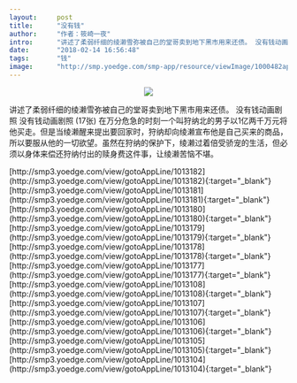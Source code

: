 ```yaml
---
layout:     post
title:      "没有钱"
author:     "作者：筱崎一夜"
intro:      "讲述了柔弱纤细的绫濑雪弥被自己的堂哥卖到地下黑市用来还债。 没有钱动画剧照 没有钱动画剧照 (17张)  在万分危急的时刻一个叫狩纳北的男子以1亿两千万元将他买走。但是当绫濑醒来提出要回家时，狩纳却向绫濑宣布他是自己买来的商品，所以要服从他的一切欲望。虽然在狩纳的保护下，绫濑过着倍受骄宠的生活，但必须以身体来偿还狩纳付出的赎身费这件事，让绫濑苦恼不堪。"
date:       "2018-02-14 16:56:48"
tags:       "钱"
image:      "http://smp.yoedge.com/smp-app/resource/viewImage/1000482appline.png"
---
```

<div style="text-align: center">
<p><img src="http://smp.yoedge.com/smp-app/resource/viewImage/1000482appline.png"/></p>
</div>
<p class="post-meta">
<span>讲述了柔弱纤细的绫濑雪弥被自己的堂哥卖到地下黑市用来还债。 没有钱动画剧照 没有钱动画剧照 (17张)  在万分危急的时刻一个叫狩纳北的男子以1亿两千万元将他买走。但是当绫濑醒来提出要回家时，狩纳却向绫濑宣布他是自己买来的商品，所以要服从他的一切欲望。虽然在狩纳的保护下，绫濑过着倍受骄宠的生活，但必须以身体来偿还狩纳付出的赎身费这件事，让绫濑苦恼不堪。</span>
</p>
[http://smp3.yoedge.com/view/gotoAppLine/1013182](http://smp3.yoedge.com/view/gotoAppLine/1013182){:target="_blank"}
[http://smp3.yoedge.com/view/gotoAppLine/1013181](http://smp3.yoedge.com/view/gotoAppLine/1013181){:target="_blank"}
[http://smp3.yoedge.com/view/gotoAppLine/1013180](http://smp3.yoedge.com/view/gotoAppLine/1013180){:target="_blank"}
[http://smp3.yoedge.com/view/gotoAppLine/1013179](http://smp3.yoedge.com/view/gotoAppLine/1013179){:target="_blank"}
[http://smp3.yoedge.com/view/gotoAppLine/1013178](http://smp3.yoedge.com/view/gotoAppLine/1013178){:target="_blank"}
[http://smp3.yoedge.com/view/gotoAppLine/1013177](http://smp3.yoedge.com/view/gotoAppLine/1013177){:target="_blank"}
[http://smp3.yoedge.com/view/gotoAppLine/1013108](http://smp3.yoedge.com/view/gotoAppLine/1013108){:target="_blank"}
[http://smp3.yoedge.com/view/gotoAppLine/1013107](http://smp3.yoedge.com/view/gotoAppLine/1013107){:target="_blank"}
[http://smp3.yoedge.com/view/gotoAppLine/1013106](http://smp3.yoedge.com/view/gotoAppLine/1013106){:target="_blank"}
[http://smp3.yoedge.com/view/gotoAppLine/1013105](http://smp3.yoedge.com/view/gotoAppLine/1013105){:target="_blank"}
[http://smp3.yoedge.com/view/gotoAppLine/1013104](http://smp3.yoedge.com/view/gotoAppLine/1013104){:target="_blank"}


